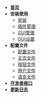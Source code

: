 * [**首页**](./README.md)
* **安装使用**
    * [安装](./Usage/Install.md)
    * [插件管理](./Usage/Plugin_OP.md)
    * [GUI管理](./Usage/GUI_Main.md)
    * [GUI设置](./Usage/GUI_Seting.md)
* **配置文件**
    * [配置文件](./Config/Config.md)
    * [主页文件](./Config/Main.md)
    * [按钮文件](./Config/Button.md)
    * [用户文件](./Config/User.md)
    * [语言文件](./Config/Language.md)
* [**开发者接口**](./Other/Plugin_API.md)
* [**更新日志**](./Other/Update_Logs.md)
